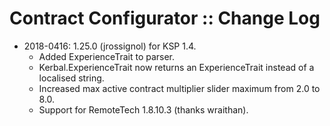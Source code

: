 # Contract Configurator :: Change Log

* 2018-0416: 1.25.0 (jrossignol) for KSP 1.4.
	+ Added ExperienceTrait to parser.
	+ Kerbal.ExperienceTrait now returns an ExperienceTrait instead of a localised string.
	+ Increased max active contract multiplier slider maximum from 2.0 to 8.0.
	+ Support for RemoteTech 1.8.10.3 (thanks wraithan).
